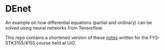 # DEnet

An example on how differential equations (partial and ordinary) can be solved using neural networks from Tensorflow. 

This repo contains a shortened version of these [notes](https://compphysics.github.io/MachineLearning/doc/pub/odenn/html/odenn.html) written for the FYS-STK3155/4155 course held at UiO. 

